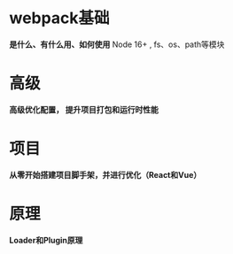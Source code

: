 <!--
 * @Author: yuzihan yuzihanyuzihan@163.com
 * @Date: 2022-05-19 12:00:45
 * @LastEditors: yuzihan yuzihanyuzihan@163.com
 * @LastEditTime: 2022-05-19 13:11:21
 * @FilePath: /fe_interview/webpack/webpack5.md
 * @Description: 这是默认设置,请设置`customMade`, 打开koroFileHeader查看配置 进行设置: https://github.com/OBKoro1/koro1FileHeader/wiki/%E9%85%8D%E7%BD%AE
-->
# webpack基础
**是什么、有什么用、如何使用**
Node 16+ , fs、os、path等模块

# 高级
**高级优化配置， 提升项目打包和运行时性能**

# 项目
**从零开始搭建项目脚手架，并进行优化（React和Vue）**

# 原理
**Loader和Plugin原理**
